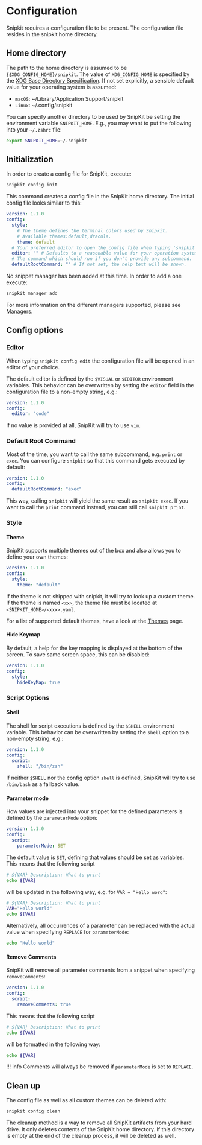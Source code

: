 # Configuration

Snipkit requires a configuration file to be present. The configuration file resides in the snipkit home directory.

## Home directory

The path to the home directory is assumed to be `{$XDG_CONFIG_HOME}/snipkit`. The value of `XDG_CONFIG_HOME` is specified by
the [XDG Base Directory Specification](https://specifications.freedesktop.org/basedir-spec/basedir-spec-latest.html). If not
set explicitly, a sensible default value for your operating system is assumed:

- `macOS`: ~/Library/Application Support/snipkit
- `Linux`: ~/.config/snipkit

You can specify another directory to be used by SnipKit be setting the environment variable `SNIPKIT_HOME`. E.g., you may
want to put the following into your `~/.zshrc` file:

```bash 
export SNIPKIT_HOME=~/.snipkit
```

## Initialization

In order to create a config file for SnipKit, execute:

```bash
snipkit config init
```

This command creates a config file in the SnipKit home directory. The initial config file looks similar to this:

```yaml title="config.yaml"
version: 1.1.0
config:
  style:
    # The theme defines the terminal colors used by Snipkit.
    # Available themes:default,dracula.
    theme: default
  # Your preferred editor to open the config file when typing 'snipkit config edit'.
  editor: "" # Defaults to a reasonable value for your operation system when empty.
  # The command which should run if you don't provide any subcommand.
  defaultRootCommand: "" # If not set, the help text will be shown.
```

No snippet manager has been added at this time. In order to add a one execute:

```bash
snipkit manager add
```

For more information on the different managers supported, please see [Managers][managers].

## Config options

### Editor

When typing `snipkit config edit` the configuration file will be opened in an editor of your choice.

The default editor is defined by the `$VISUAL` or `$EDITOR` environment variables. This behavior can be overwritten by
setting the `editor` field in the configuration file to a non-empty string, e.g.:

```yaml title="config.yaml"
version: 1.1.0
config:
  editor: "code"
```

If no value is provided at all, SnipKit will try to use `vim`.

### Default Root Command

Most of the time, you want to call the same subcommand, e.g. `print` or `exec`. You can configure `snipkit` so that this
command gets executed by default:

```yaml title="config.yaml"
version: 1.1.0
config:
  defaultRootCommand: "exec"
```

This way, calling `snipkit` will yield the same result as `snipkit exec`. If you want to call the `print` command instead,
you can still call `snipkit print`.

### Style

#### Theme 

SnipKit supports multiple themes out of the box and also allows you to define your own themes:

```yaml title="config.yaml"
version: 1.1.0
config:
  style:
    theme: "default"
```

If the theme is not shipped with snipkit, it will try to look up a custom theme. If the theme is named `<xx>`, the theme file
must be located at `<SNIPKIT_HOME>/<xxx>.yaml`.

For a list of supported default themes, have a look at the [Themes][themes] page.

#### Hide Keymap

By default, a help for the key mapping is displayed at the bottom of the screen. To save same screen space, this can be 
disabled:

```yaml title="config.yaml"
version: 1.1.0
config:
  style:
    hideKeyMap: true
```

### Script Options

#### Shell

The shell for script executions is defined by the `$SHELL` environment variable. This behavior can be overwritten by setting
the `shell` option to a non-empty string, e.g.:

```yaml title="config.yaml"
version: 1.1.0 
config:
  script:
    shell: "/bin/zsh"
```

If neither `$SHELL` nor the config option `shell` is defined, SnipKit will try to use `/bin/bash` as a fallback value.

#### Parameter mode

How values are injected into your snippet for the defined parameters is defined by the `parameterMode` option:

```yaml title="config.yaml"
version: 1.1.0
config:
  script:
    parameterMode: SET
```

The default value is `SET`, defining that values should be set as variables. This means that the following script

```sh title="Raw snippet before execution"
# ${VAR} Description: What to print
echo ${VAR}
```

will be updated in the following way, e.g. for `VAR = "Hello word"`:

```sh  title="Example for parameterMode SET"
# ${VAR} Description: What to print
VAR="Hello world"
echo ${VAR}
```

Alternatively, all occurrences of a parameter can be replaced with the actual value when 
specifying `REPLACE` for `parameterMode`:

```sh title="Example for parameterMode = REPLACE"
echo "Hello world"
```

#### Remove Comments

SnipKit will remove all parameter comments from a snippet when specifying `removeComments`:

```yaml title="config.yaml"
version: 1.1.0
config:
  script:
    removeComments: true
```

This means that the following script

```sh title="Raw snippet before execution"
# ${VAR} Description: What to print
echo ${VAR}
```

will be formatted in the following way:

```sh  title="Example for removeComments = true"
echo ${VAR}
```

!!! info
    Comments will always be removed if `parameterMode` is set to `REPLACE`.

## Clean up

The config file as well as all custom themes can be deleted with:

```bash 
snipkit config clean
```

The cleanup method is a way to remove all SnipKit artifacts from your hard drive. It only deletes contents of the SnipKit
home directory. If this directory is empty at the end of the cleanup process, it will be deleted as well.

[managers]: ../managers/overview.md

[themes]: themes.md
